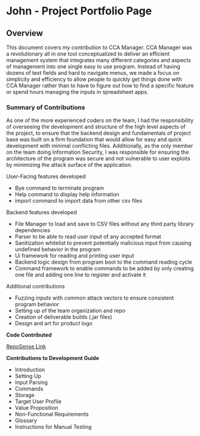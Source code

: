 # John - Project Portfolio Page

## Overview
This document covers my contribution to CCA Manager. CCA Manager was a revolutionary all in one tool conceptualized to deliver an efficient management system that integrates many different categories and aspects of management into one single easy to use program.
Instead of having dozens of text fields and hard to navigate menus, we made a focus on simplicity and efficiency to allow people to quickly get things done with CCA Manager rather than to have to figure out how to find a specific feature or spend hours managing the inputs in spreadsheet apps.

### Summary of Contributions

As one of the more experienced coders on the team, I had the responsibility of overseeing the development and structure of the high level aspects of the project, to ensure that the backend design and fundamentals of project base was built on a firm foundation that would allow for easy and quick development with minimal conflicting files.
Additionally, as the only member on the team doing Information Security, I was responsible for ensuring the architecture of the program was secure and not vulnerable to user exploits by minimizing the attack surface of the application.


User-Facing features developed

* Bye command to terminate program
* Help command to display help information
* import command to import data from other csv files

Backend features developed

* File Manager to load and save to CSV files without any third party library dependencies
* Parser to be able to read user input of any accepted format
* Sanitization whitelist to prevent potentially malicious input from causing undefined behavior in the program
* Ui framework for reading and printing user input
* Backend logic design from program boot to the command reading cycle
* Command framework to enable commands to be added by only creating one file and adding one line to register and activate it

Additional contributions

* Fuzzing inputs with common attack vectors to ensure consistent program behavior
* Setting up of the team organization and repo
* Creation of deliverable builds (.jar files)
* Design and art for product logo


**Code Contributed**

[RepoSense Link](https://nus-cs2113-ay2021s1.github.io/tp-dashboard/#breakdown=true&search=&sort=groupTitle&sortWithin=title&since=2020-09-27&timeframe=commit&mergegroup=&groupSelect=groupByRepos&checkedFileTypes=docs~functional-code~test-code~other&tabOpen=true&tabType=authorship&tabAuthor=JohnNub&tabRepo=AY2021S1-CS2113T-F14-1%2Ftp%5Bmaster%5D&authorshipIsMergeGroup=false&authorshipFileTypes=docs~functional-code~test-code~other)

**Contributions to Development Guide**
* Introduction
* Setting Up
* Input Parsing
* Commands
* Storage
* Target User Profile
* Value Proposition
* Non-Functional Requirements
* Glossary
* Instructions for Manual Testing

